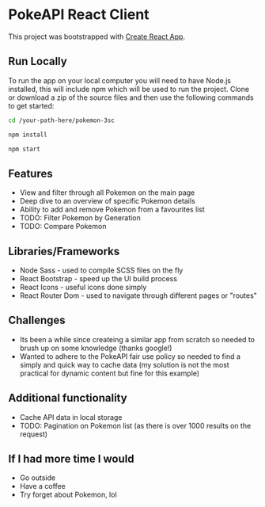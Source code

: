 # PokeAPI React Client

This project was bootstrapped with [Create React App](https://github.com/facebook/create-react-app).

## Run Locally

To run the app on your local computer you will need to have Node.js installed, this will include npm which will be used to run the project. Clone or download a zip of the source files and then use the following commands to get started:

```sh
cd /your-path-here/pokemon-3sc
```

```sh
npm install
```

```sh
npm start
```

## Features

- View and filter through all Pokemon on the main page
- Deep dive to an overview of specific Pokemon details
- Ability to add and remove Pokemon from a favourites list
- TODO: Filter Pokemon by Generation
- TODO: Compare Pokemon

## Libraries/Frameworks

- Node Sass - used to compile SCSS files on the fly
- React Bootstrap - speed up the UI build process
- React Icons - useful icons done simply
- React Router Dom - used to navigate through different pages or "routes"

## Challenges

- Its been a while since createing a similar app from scratch so needed to brush up on some knowledge (thanks google!)
- Wanted to adhere to the PokeAPI fair use policy so needed to find a simply and quick way to cache data (my solution is not the most practical for dynamic content but fine for this example)

## Additional functionality

- Cache API data in local storage
- TODO: Pagination on Pokemon list (as there is over 1000 results on the request) 

## If I had more time I would

- Go outside 
- Have a coffee
- Try forget about Pokemon, lol